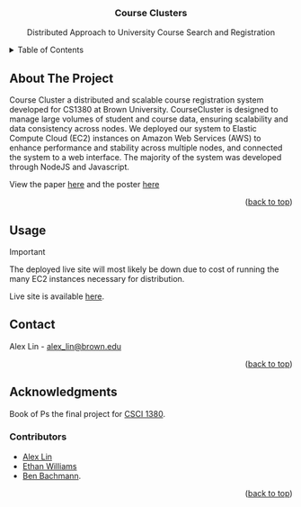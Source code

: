 <!-- Improved compatibility of back to top link: See: https://github.com/othneildrew/Best-README-Template/pull/73 -->

<a name="readme-top"></a>

<!--
*** Thanks for checking out the Best-README-Template. If you have a suggestion
*** that would make this better, please fork the repo and create a pull request
*** or simply open an issue with the tag "enhancement".
*** Don't forget to give the project a star!
*** Thanks again! Now go create something AMAZING! :D
-->

<!-- PROJECT SHIELDS -->
<!--
*** I'm using markdown "reference style" links for readability.
*** Reference links are enclosed in brackets [ ] instead of parentheses ( ).
*** See the bottom of this document for the declaration of the reference variables
*** for contributors-url, forks-url, etc. This is an optional, concise syntax you may use.
*** https://www.markdownguide.org/basic-syntax/#reference-style-links
-->

<!-- PROJECT LOGO -->
<br />
<div align="center">
  <h3 align="center">Course Clusters</h3>

  <p align="center">
    Distributed Approach to University Course Search and Registration

  </p>
</div>

<!-- TABLE OF CONTENTS -->
<details>
  <summary>Table of Contents</summary>
  <ol>
    <li>
      <a href="#about-the-project">About The Project</a>
      <ul>
        <li><a href="#built-with">Built With</a></li>
      </ul>
    </li>
    <li><a href="#contact">Contact</a></li>
    <li><a href="#acknowledgments">Acknowledgments</a></li>
  </ol>
</details>

<!-- ABOUT THE PROJECT -->

## About The Project

Course Cluster a distributed and scalable course registration system developed for CS1380 at Brown University. CourseCluster is designed to manage large volumes of student and course data, ensuring scalability and data consistency across nodes. We deployed our system to Elastic Compute Cloud (EC2) instances on Amazon Web Services (AWS) to enhance performance and stability across multiple nodes, and connected the system to a web interface.  The majority of the system was developed through NodeJS and Javascript.

View the paper [here](course-cluster-paper.pdf) and the poster [here](course-cluster-poster.pdf)

<p align="right">(<a href="#readme-top">back to top</a>)</p>

<!-- USAGE EXAMPLES -->

## Usage

> [!IMPORTANT]
> The deployed live site will most likely be down due to cost of running the many EC2 instances necessary for distribution.

Live site is available [here](http://52.53.161.207).

<!-- CONTACT -->

## Contact

Alex Lin - alex_lin@brown.edu

<p align="right">(<a href="#readme-top">back to top</a>)</p>

<!-- ACKNOWLEDGMENTS -->

## Acknowledgments

Book of Ps the final project for [CSCI 1380](https://cs.brown.edu/courses/csci1380/).

### Contributors

- [Alex Lin](https://github.com/alex-lin64)
- [Ethan Williams](https://github.com/EtomicBomb)
- [Ben Bachmann](https://github.com/BenBachmann).

<p align="right">(<a href="#readme-top">back to top</a>)</p>

<!-- MARKDOWN LINKS & IMAGES -->
<!-- https://www.markdownguide.org/basic-syntax/#reference-style-links -->
